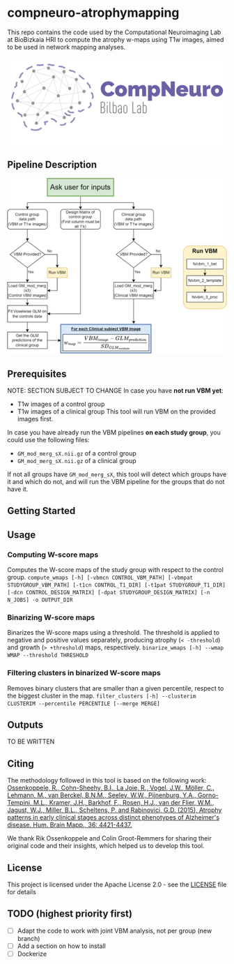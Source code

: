 # compneuro-atrophymapping
This repo contains the code used by the Computational Neuroimaging Lab at BioBizkaia HRI to compute the atrophy w-maps using T1w images, aimed to be used in network mapping analyses.

![CompNeuroLogo](./resources/compneuroLogo_r.png)

## Pipeline Description
![Flow diagram](./resources/flow_diagram.png)


## Prerequisites
NOTE: SECTION SUBJECT TO CHANGE
In case you have **not run VBM yet**:
- T1w images of a control group
- T1w images of a clinical group
This tool will run VBM on the provided images first.

In case you have already run the VBM pipelines **on each study group**, you could use the following files:
- `GM_mod_merg_sX.nii.gz` of a control group
- `GM_mod_merg_sX.nii.gz` of a clinical group


If not all groups have `GM_mod_merg_sX`, this tool will detect which groups have it and which do not, and will run the VBM pipeline for the groups that do not have it.

## Getting Started


## Usage

### Computing W-score maps
Computes the W-score maps of the study group with respect to the control group.
`compute_wmaps [-h] [-vbmcn CONTROL_VBM_PATH] [-vbmpat STUDYGROUP_VBM_PATH] [-t1cn CONTROL_T1_DIR] [-t1pat STUDYGROUP_T1_DIR] [-dcn CONTROL_DESIGN_MATRIX] [-dpat STUDYGROUP_DESIGN_MATRIX] [-n N_JOBS] -o OUTPUT_DIR`

### Binarizing W-score maps
Binarizes the W-score maps using a threshold. The threshold is applied to negative and positive values separately, producing atrophy (`< -threshold`) and growth (`> +threshold`) maps, respectively.
`binarize_wmaps [-h] --wmap WMAP --threshold THRESHOLD`

### Filtering clusters in binarized W-score maps 
Removes binary clusters that are smaller than a given percentile, respect to the biggest cluster in the map.
`filter_clusters [-h] --clusterim CLUSTERIM --percentile PERCENTILE [--merge MERGE]`


## Outputs
TO BE WRITTEN

## Citing
The methodology followed in this tool is based on the following work: [Ossenkoppele, R., Cohn-Sheehy, B.I., La Joie, R., Vogel, J.W., Möller, C., Lehmann, M., van Berckel, B.N.M., Seeley, W.W., Pijnenburg, Y.A., Gorno-Tempini, M.L., Kramer, J.H., Barkhof, F., Rosen, H.J., van der Flier, W.M., Jagust, W.J., Miller, B.L., Scheltens, P. and Rabinovici, G.D. (2015), Atrophy patterns in early clinical stages across distinct phenotypes of Alzheimer's disease. Hum. Brain Mapp., 36: 4421-4437.](https://doi.org/10.1002/hbm.22927)

We thank Rik Ossenkoppele and Colin Groot-Remmers for sharing their original code and their insights, which helped us to develop this tool.


## License
This project is licensed under the Apache License 2.0 - see the [LICENSE](./LICENSE) file for details

## TODO (highest priority first)
- [ ] Adapt the code to work with joint VBM analysis, not per group (new branch)
- [ ] Add a section on how to install
- [ ] Dockerize
